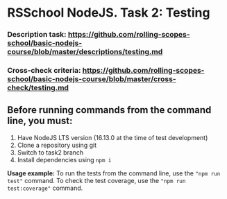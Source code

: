 # RSSchool NodeJS. Task 2: Testing

### Description task: https://github.com/rolling-scopes-school/basic-nodejs-course/blob/master/descriptions/testing.md

### Cross-check criteria: https://github.com/rolling-scopes-school/basic-nodejs-course/blob/master/cross-check/testing.md

## Before running commands from the command line, you must:

1. Have NodeJS LTS version (16.13.0 at the time of test development)
2. Clone a repository using git
3. Switch to task2 branch
4. Install dependencies using `npm i`

**Usage example:**
To run the tests from the command line, use the `"npm run test"` command.
To check the test coverage, use the `"npm run test:coverage"` command.
